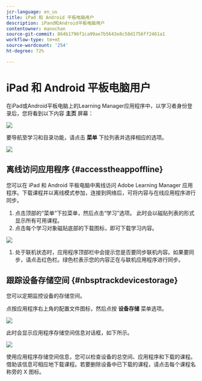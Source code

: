 ```yaml
---
jcr-language: en_us
title: iPad 和 Android 平板电脑用户
description: iPand和Android平板电脑用户
contentowner: manochan
source-git-commit: 864b1796f1ca99ae7b5643e8c58d1756ff2461a1
workflow-type: tm+mt
source-wordcount: '254'
ht-degree: 72%

---
```




# iPad 和 Android 平板电脑用户

在iPad或Android平板电脑上的Learning Manager应用程序中，以学习者身份登录后，您将看到以下内容 **主页** 屏幕：

![](assets/screenshot-2015-08-07-12-24-40-e1439211134842.png)

要导航至学习和目录功能，请点击 **菜单** 下拉列表并选择相应的选项。

![](assets/menu-ipad.png)

## 离线访问应用程序 {#accesstheappoffline}

您可以在 iPad 和 Android 平板电脑中离线访问 Adobe Learning Manager 应用程序。下载课程并以离线模式参加，连接到网络后，可将内容与在线应用程序进行同步。

1. 点击顶部的“菜单”下拉菜单，然后点击“学习”选项。 此时会以磁贴列表的形式显示所有可用课程。
1. 点击每个学习对象磁贴底部的下载图标，即可下载学习内容。

![](assets/download-ipad.png)

1. 处于联机状态时，应用程序顶部栏中会提示您是否要同步联机内容。如果要同步，请点击红色栏。绿色栏表示您的内容正在与联机应用程序进行同步。

## 跟踪设备存储空间 {#nbsptrackdevicestorage}

您可以定期监控设备的存储空间。

点按应用程序右上角的配置文件图标，然后点按 **设备存储** 菜单选项。

![](assets/app-device-storage.png)

此时会显示应用程序存储空间信息对话框，如下所示。

![](assets/app-storage.png)

使用应用程序存储空间信息，您可以检查设备的总空间、应用程序和下载的课程。借助该信息可相应地下载课程。若要删除设备中已下载的课程，请点击每个课程名称旁的 X 图标。
